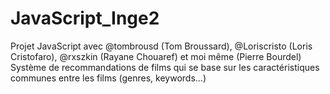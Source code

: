 # JavaScript_Inge2
Projet JavaScript avec @tombrousd (Tom Broussard), @Loriscristo (Loris Cristofaro), @rxszkin (Rayane Chouaref) et moi même (Pierre Bourdel)
Système de recommandations de films qui se base sur les caractéristiques communes entre les films (genres, keywords...)
